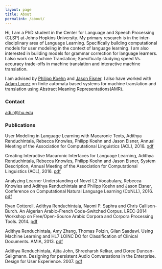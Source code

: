 ```yaml
---
layout: page
title: About
permalink: /about/
---
```

Hi, I am a PhD student in the Center for Language and Speech Processing (CLSP) at Johns Hopkins University. My primary research is in the inter-disciplinary area of Language Learning. Specifically building computational models for user modeling in the context of language learning. I am also interested in building models for grammar correction for language learners. I also work on Machine Translation; Specifically studying speed Vs. accuracy trade-offs in machine translation and interactive machine translation.

I am advised by [Philipp Koehn](http://www.cs.jhu.edu/~phi/) and [Jason Eisner](http://www.cs.jhu.edu/~jason/). I also have worked with [Adam Lopez](http://alopez.github.io/) on finite automata based systems for machine translation and translation using Abstract Meaning Representations(AMR). 

### Contact

[adi.r@jhu.edu](mailto:adi.r@jhu.edu)

### Publications
User Modeling in Language Learning with Macaronic Texts, Adithya Renduchintala, Rebecca Knowles, Philipp Koehn and Jason Eisner, Annual Meeting of the Association for Computational Linguistics (ACL), 2016. [pdf](http://aclweb.org/anthology/P/P16/P16-1175.pdf)

Creating Interactive Macaronic Interfaces for Language Learning, Adithya Renduchintala, Rebecca Knowles, Philipp Koehn and Jason Eisner, System Description, Annual Meeting of the Association for Computational Linguistics (ACL), 2016. [pdf](http://aclweb.org/anthology/P/P16/P16-4023.pdf)

Analyzing Learner Understanding of Novel L2 Vocabulary, Rebecca Knowles and Adithya Renduchintala and Philipp Koehn and Jason Eisner, Conference on Computational Natural Language Learning (CoNLL), 2016. [pdf](http://aclweb.org/anthology/K/K16/K16-1013.pdf)

Ryan Cotterell, Adithya Renduchintala, Naomi P. Saphra and Chris Callison-Burch. An Algerian Arabic-French Code-Switched Corpus. LREC-2014 Workshop on Free/Open-Source Arabic Corpora and Corpora Processing Tools. 2014. [pdf](https://ryancotterell.github.io/papers/cotterell+al.osact14.pdf)

Adithya Renduchintala, Amy Zhang, Thomas Polzin, Gilan Saadawi. Using Machine Learning and HL7 LOINC DO for Classification of Clinical Documents. AMIA, 2013. [pdf](https://knowledge.amia.org/amia-55142-a2013e-1.580047/t-06-1.582200/f-006-1.582201/a-439-1.582683/a-440-1.582680?qr=1)

Adithya Renduchintala, Ajita John, Shreeharsh Kelkar, and Doree Duncan-Seligmann. Designing for persistent Audio Conversations in the Enterprise. Design for User Experience. 2007. [pdf](http://delivery.acm.org/10.1145/1390000/1389923/a11-renduchintala.pdf?ip=128.220.117.40&id=1389923&acc=ACTIVE%20SERVICE&key=7777116298C9657D%2E34B115928DB6308C%2E4D4702B0C3E38B35%2E4D4702B0C3E38B35&CFID=657600946&CFTOKEN=19216120&__acm__=1471621487_8db2412fef65688d5b53d78df7e71bc3#URLTOKEN#)

